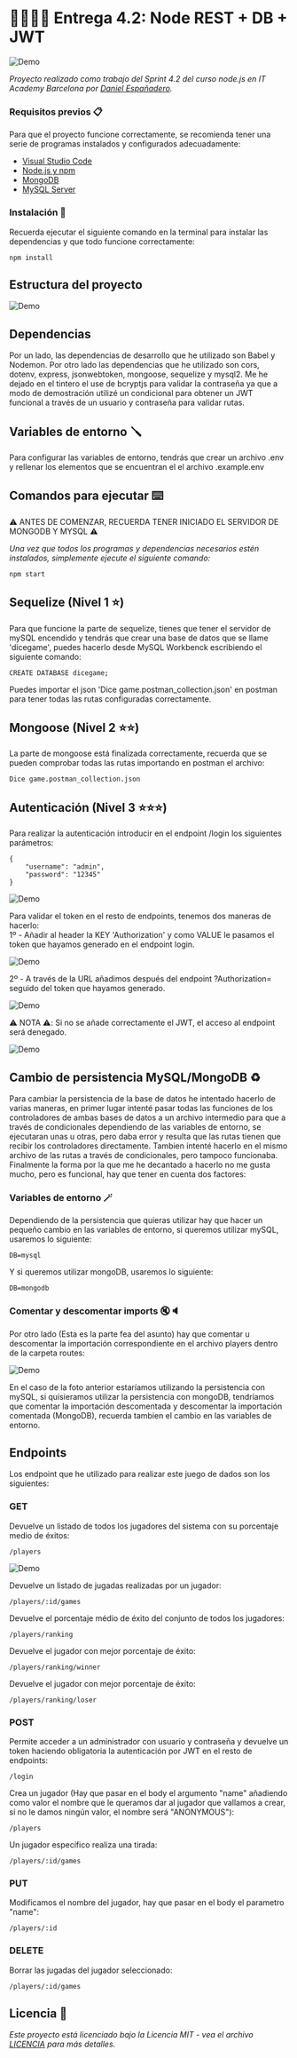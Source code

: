 # 📌🧑🏻‍💻 Entrega 4.2: Node REST + DB + JWT

![Demo](https://github.com/DanielEspanadero/nodeInitialDemo/blob/4.2-Node-REST-DB-JWT/docs/1.png)

_Proyecto realizado como trabajo del Sprint 4.2 del curso node.js en IT Academy Barcelona por [Daniel Españadero](https://github.com/DanielEspanadero)._

### Requisitos previos 📋

Para que el proyecto funcione correctamente, se recomienda tener una serie de programas instalados y configurados adecuadamente:
- [Visual Studio Code](https://code.visualstudio.com/download)
- [Node.js y npm](https://nodejs.org/es/)
- [MongoDB](https://docs.mongodb.com/manual/installation/)
- [MySQL Server](https://dev.mysql.com/downloads/)

### Instalación 🔧

Recuerda ejecutar el siguiente comando en la terminal para instalar las dependencias y que todo funcione correctamente:
```
npm install
```

## Estructura del proyecto

![Demo](https://github.com/DanielEspanadero/nodeInitialDemo/blob/4.2-Node-REST-DB-JWT/docs/5.png)

## Dependencias

Por un lado, las dependencias de desarrollo que he utilizado son Babel y Nodemon.
Por otro lado las dependencias que he utilizado son cors, dotenv, express, jsonwebtoken, mongoose, sequelize y mysql2. Me he dejado en el tintero el use de bcryptjs para validar la contraseña ya que a modo de demostración utilizé un condicional para obtener un JWT funcional a través de un usuario y contraseña para validar rutas.

## Variables de entorno 🪛

Para configurar las variables de entorno, tendrás que crear un archivo .env y rellenar los elementos que se encuentran el el archivo .example.env

## Comandos para ejecutar ⌨️

⚠️ ANTES DE COMENZAR, RECUERDA TENER INICIADO EL SERVIDOR DE MONGODB Y MYSQL ⚠️

_Una vez que todos los programas y dependencias necesarios estén instalados, simplemente ejecute el siguiente comando:_
```
npm start
```

## Sequelize (Nivel 1 ⭐️)

Para que funcione la parte de sequelize, tienes que tener el servidor de mySQL encendido y tendrás que crear una base de datos que se llame 'dicegame', puedes hacerlo desde MySQL Workbenck escribiendo el siguiente comando:
```
CREATE DATABASE dicegame;
```
Puedes importar el json 'Dice game.postman_collection.json' en postman para tener todas las rutas configuradas correctamente.

## Mongoose (Nivel 2 ⭐️⭐️)

La parte de mongoose está finalizada correctamente, recuerda que se pueden comprobar todas las rutas importando en postman el archivo: 
```
Dice game.postman_collection.json
```

## Autenticación (Nivel 3 ⭐️⭐️⭐️)

Para realizar la autenticación introducir en el endpoint /login los siguientes parámetros:
```
{
    "username": "admin",
    "password": "12345"
}
```

![Demo](https://github.com/DanielEspanadero/nodeInitialDemo/blob/4.2-Node-REST-DB-JWT/docs/2.png)

Para validar el token en el resto de endpoints, tenemos dos maneras de hacerlo:
<br>
1º - Añadir al header la KEY 'Authorization' y como VALUE le pasamos el token que hayamos generado en el endpoint login.

![Demo](https://github.com/DanielEspanadero/nodeInitialDemo/blob/4.2-Node-REST-DB-JWT/docs/3.png)

2º - A través de la URL añadimos después del endpoint ?Authorization= seguido del token que hayamos generado.

![Demo](https://github.com/DanielEspanadero/nodeInitialDemo/blob/4.2-Node-REST-DB-JWT/docs/4.png)

⚠️ NOTA ⚠️: Si no se añade correctamente el JWT, el acceso al endpoint será denegado.

![Demo](https://github.com/DanielEspanadero/nodeInitialDemo/blob/4.2-Node-REST-DB-JWT/docs/6.png)

## Cambio de persistencia MySQL/MongoDB ♻️
Para cambiar la persistencia de la base de datos he intentado hacerlo de varias maneras, en primer lugar intenté pasar todas las funciones de los controladores de ambas bases de datos a un archivo intermedio para que a través de condicionales dependiendo de las variables de entorno, se ejecutaran unas u otras, pero daba error y resulta que las rutas tienen que recibir los controladores directamente. Tambien intenté hacerlo en el mismo archivo de las rutas a través de condicionales, pero tampoco funcionaba. Finalmente la forma por la que me he decantado a hacerlo no me gusta mucho, pero es funcional, hay que tener en cuenta dos factores:

### Variables de entorno 🪄
Dependiendo de la persistencia que quieras utilizar hay que hacer un pequeño cambio en las variables de entorno, si queremos utilizar mySQL, usaremos lo siguiente:
```
DB=mysql
```
Y si queremos utilizar mongoDB, usaremos lo siguiente:
```
DB=mongodb
```
### Comentar y descomentar imports 🔇🔈
Por otro lado (Esta es la parte fea del asunto) hay que comentar u descomentar la importación correspondiente en el archivo players dentro de la carpeta routes:

![Demo](https://github.com/DanielEspanadero/nodeInitialDemo/blob/4.2-Node-REST-DB-JWT/docs/8.png)

En el caso de la foto anterior estaríamos utilizando la persistencia con mySQL, si quisieramos utilizar la persistencia con mongoDB, tendríamos que comentar la importación descomentada y descomentar la importación comentada (MongoDB), recuerda tambien el cambio en las variables de entorno.

## Endpoints
Los endpoint que he utilizado para realizar este juego de dados son los siguientes:

### GET

Devuelve un listado de todos los jugadores del sistema con su porcentaje medio de éxitos:
```
/players
```

![Demo](https://github.com/DanielEspanadero/nodeInitialDemo/blob/4.2-Node-REST-DB-JWT/docs/7.png)

Devuelve un listado de jugadas realizadas por un jugador:
```
/players/:id/games
```

Devuelve el porcentaje médio de éxito del conjunto de todos los jugadores:
```
/players/ranking
```

Devuelve el jugador con mejor porcentaje de éxito:
```
/players/ranking/winner
```

Devuelve el jugador con mejor porcentaje de éxito:
```
/players/ranking/loser
```

### POST

Permite acceder a un administrador con usuario y contraseña y devuelve un token haciendo obligatoria la autenticación por JWT en el resto de endpoints:
```
/login
```

Crea un jugador (Hay que pasar en el body el argumento "name" añadiendo como valor el nombre que le queramos dar al jugador que vallamos a crear, si no le damos ningún valor, el nombre será "ANONYMOUS"):
```
/players
```

Un jugador específico realiza una tirada:
```
/players/:id/games
```

### PUT

Modificamos el nombre del jugador, hay que pasar en el body el parametro "name":
```
/players/:id
```

### DELETE

Borrar las jugadas del jugador seleccionado:
```
/players/:id/games
```

## Licencia 📄
_Este proyecto está licenciado bajo la Licencia MIT - vea el archivo [LICENCIA](https://github.com/DanielEspanadero/nodeInitialDemo/blob/4.2-Node-REST-DB-JWT/LICENSE) para más detalles._